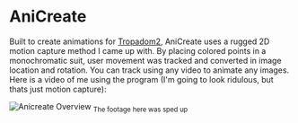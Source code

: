 # AniCreate

Built to create animations for [Tropadom2](https://github.com/Jester565/Tropadom2), AniCreate uses a rugged 2D motion capture method I came up with.  By placing colored points in a monochromatic suit, user movement was tracked and converted in image location and rotation.  You can track using any video to animate any images.  Here is a video of me using the program (I'm going to look ridulous, but thats just motion capture):

![Anicreate Overview](/rdme/anicreate.gif)
<sub>The footage here was sped up</sub>